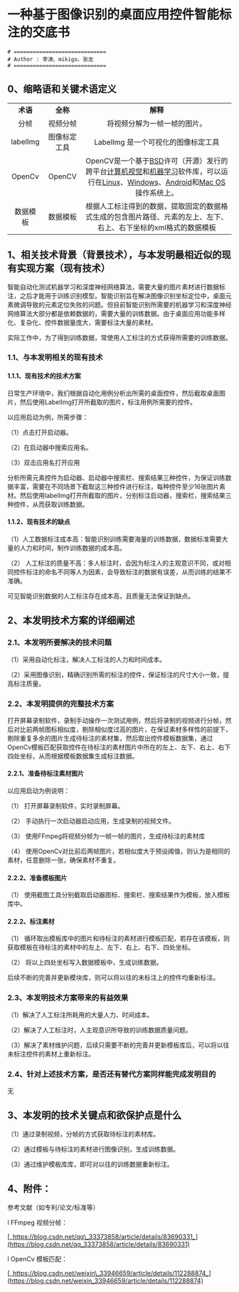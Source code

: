 # 一种基于图像识别的桌面应用控件智能标注的交底书

```shell
# =============================
# Author : 李涛、mikigo、张龙
# =============================
```



## **0、缩略语和关键术语定义**

|          |              |                                                              |
| :------: | :----------: | :----------------------------------------------------------: |
| **术语** |   **全称**   |                           **解释**                           |
|   分帧   |   视频分帧   |                 将视频分解为一帧一帧的图片。                 |
| labelImg | 图像标定工具 |             LabelImg 是一个可视化的图像标定工具              |
|  OpenCv  |    OpenCV    | OpenCV是一个基于[BSD](https://baike.baidu.com/item/BSD/3794498)许可（开源）发行的跨平台[计算机视觉](https://baike.baidu.com/item/%E8%AE%A1%E7%AE%97%E6%9C%BA%E8%A7%86%E8%A7%89/2803351)和[机器学习](https://baike.baidu.com/item/%E6%9C%BA%E5%99%A8%E5%AD%A6%E4%B9%A0/217599)软件库，可以运行在[Linux](https://baike.baidu.com/item/Linux/27050)、[Windows](https://baike.baidu.com/item/Windows/165458)、[Android](https://baike.baidu.com/item/Android/60243)和[Mac OS](<https://baike.baidu.com/item/Mac OS/2840867>)操作系统上。 |
| 数据模板 |   数据模板   | 根据人工标注得到的数据，提取固定的数据格式生成的包含图片路径、元素的左上、左下、右上、右下坐标的xml格式的数据模板 |

 

## **1、相关技术背景（背景技术），与本发明最相近似的现有实现方案（现有技术）**

智能自动化测试机器学习和深度神经网络算法，需要大量的图片素材进行数据标注，之后才能用于训练识别模型。智能识别旨在解决图像识别坐标定位中，桌面元素微调导致的元素定位失败的问题。但目前智能识别所需要的机器学习和深度神经网络算法大部分都是依赖数据的，需要大量的训练数据。由于桌面应用功能多样化、复杂化、控件数据量庞大，需要标注大量的素材。

实际工作中，为了得到训练数据，常使用人工标注的方式获得所需要的训练数据。

### **1.1、与本发明相关的现有技术**

#### **1.1.1、现有技术的技术方案**

日常生产环境中，我们根据自动化用例分析出所需的桌面控件，然后截取桌面图片，然后使用LabelImg打开所截取的图片，标注用例所需要的控件。

以应用启动为例，所需步骤：

（1）点击打开启动器。

（2）在启动器中搜索应用名。

（3）双击应用名打开应用

分析所需元素控件为启动器、启动器中搜索栏、搜索结果三种控件，为保证训练数据丰富，需要在不同场景下截取这三种控件进行标注，每种控件至少16张图片素材。然后使用labelImg打开所截取的图片，分别标注启动器，搜索栏，搜索结果三种控件，从而获取训练数据。

#### **1.1.2、现有技术的缺点**

（1）人工数据标注成本高：智能识别训练需要海量的训练数据，数据标准需要大量的人力和时间，制作训练数据的成本高。

（2） 人工标注的质量不高：多人标注时，会因为标注人的主观意识不同，或对相同控件标注的命名不同等人为因素，会导致标注的数据有误差，从而训练的结果不准确。

可见智能识别数据的人工标注存在成本高，且质量无法保证到缺点。

## **2、本发明技术方案的详细阐述**

### **2.1、本发明所要解决的技术问题**

（1）采用自动化标注，解决人工标注的人力和时间成本。

（2）采用图像识别，精确识别所需的标注的控件，保证标注的尺寸大小一致，提高标注质量。

### **2.2、本发明提供的完整技术方案**

打开屏幕录制软件，录制手动操作一次测试用例，然后将录制的视频进行分帧，然后对比前两帧图标相似度，剔除相似度过高的图片，在保证素材多样性的前提下，剔除重复多余的图片生成待标注的素材集，然后取出控件模板数据集，通过OpenCv模板匹配获取控件在待标注的素材图片中所在的左上、左下、右上、右下四处坐标，从而根据模板数据集生成标注数据。

#### **2.2.1、准备待标注素材图片**

以应用启动为例说明：

（1） 打开屏幕录制软件，实时录制屏幕。

（2） 手动执行一次启动器启动应用，生成录制的视频文件。

（3） 使用FFmpeg将视频分帧为一帧一帧的图片，生成待标注的素材库

（4） 使用OpenCv对比前后两帧图片，若相似度大于预设阈值，则认为是相同的素材，任意删除一张，确保素材不重复。

#### **2.2.2、准备模板图片**

（1） 使用截图工具分别截取启动器图标、搜索栏、搜索结果作为模板，放入模板库中。

#### **2.2.2、标注素材**

（1） 循环取出模板库中的图片和待标注的素材进行模板匹配，若存在该模板，则获取模板在待标注的素材中的左上、左下、右上、右下、四处坐标。

（2） 将以上四处坐标写入数据模板中，生成训练数据。

后续不断的完善并更新模块库，则可以将以往的未标注上的控件均重新标注。

### **2.3、本发明技术方案带来的有益效果**

（1）解决了人工标注所耗用的大量人力、时间成本。

（2）解决了人工标注时，人主观意识所导致的训练数据质量问题。

（3）解决了素材维护问题，后续只需要不断的完善并更新模板库后，可以将以往未标注控件的素材上重新标注。

### **2.4、针对上述技术方案，是否还有替代方案同样能完成发明目的**

无

 

## **3、本发明的技术关键点和欲保护点是什么**

（1）通过录制视频，分帧的方式获取待标注的素材库。

（2）通过模板与待标注的素材进行图像识别，生成训练数据。

（3）通过维护模板库库，即可对以往的训练数据重新标注。

 

## **4、附件：**

参考文献（如专利/论文/标准等）

l FFmpeg 视频分帧：

[_https://blog.csdn.net/qq\_33373858/article/details/83690331_](https://blog.csdn.net/qq_33373858/article/details/83690331)

l OpenCv 模板匹配：

[_https://blog.csdn.net/weixin\_33946659/article/details/112288874_](https://blog.csdn.net/weixin_33946659/article/details/112288874)